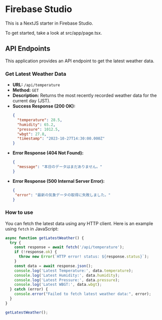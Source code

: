 # Firebase Studio

This is a NextJS starter in Firebase Studio.

To get started, take a look at src/app/page.tsx.

## API Endpoints

This application provides an API endpoint to get the latest weather data.

### Get Latest Weather Data

- **URL:** `/api/temperature`
- **Method:** `GET`
- **Description:** Returns the most recently recorded weather data for the current day (JST).
- **Success Response (200 OK):**
  ```json
  {
    "temperature": 28.5,
    "humidity": 65.2,
    "pressure": 1012.5,
    "wbgt": 27.8,
    "timestamp": "2023-10-27T14:30:00.000Z"
  }
  ```
- **Error Response (404 Not Found):**
  ```json
  {
    "message": "本日のデータはまだありません。"
  }
  ```
- **Error Response (500 Internal Server Error):**
   ```json
  {
    "error": "最新の気象データの取得に失敗しました。"
  }
  ```

### How to use

You can fetch the latest data using any HTTP client. Here is an example using `fetch` in JavaScript:

```javascript
async function getLatestWeather() {
  try {
    const response = await fetch('/api/temperature');
    if (!response.ok) {
      throw new Error(`HTTP error! status: ${response.status}`);
    }
    const data = await response.json();
    console.log('Latest Temperature:', data.temperature);
    console.log('Latest Humidity:', data.humidity);
    console.log('Latest Pressure:', data.pressure);
    console.log('Latest WBGT:', data.wbgt);
  } catch (error) {
    console.error("Failed to fetch latest weather data:", error);
  }
}

getLatestWeather();
```
